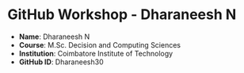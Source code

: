 # GitHub Workshop - Dharaneesh N
- **Name**: Dharaneesh N
- **Course**: M.Sc. Decision and Computing Sciences
- **Institution**: Coimbatore Institute of Technology
- **GitHub ID**: Dharaneesh30
